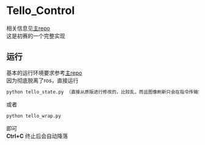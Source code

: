 # Tello_Control
相关信息见[主repo](https://github.com/zoeyuchao/tello_control/)  
这是初赛的一个完整实现

## 运行
基本的运行环境要求参考[主repo](https://github.com/zoeyuchao/tello_control/)  
因为彻底脱离了ros，直接运行
```cmd
python tello_state.py （直接从原版进行修改的，比较乱，而且图像刷新只会在指令传输完成后进行，但是基础功能已经完善了）
```
或者
```cmd
python tello_wrap.py
```
即可  
__Ctrl+C__ 终止后会自动降落






